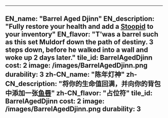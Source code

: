 ---

EN_name: "Barrel Aged Djinn"
EN_description: "Fully restore your health and add a <a href = '../abilities#Stupidity'>Stoopid</a> to your inventory"
EN_flavor: "T'was a barrel such as this set Muldorf down the path of destiny. 3 steps down, before he walked into a wall and woke up 2 days later."
tile_id: BarrelAgedDjinn
cost: 2
image: /images/BarrelAgedDjinn.png
durability: 3
zh-CN_name: "陈年灯神"
zh-CN_description: "将你的生命值回满，并向你的背包中添加一张<a href = '../abilities#Stupidity'>鱼唇</a>"
zh-CN_flavor: "占位符"
tile_id: BarrelAgedDjinn
cost: 2
image: /images/BarrelAgedDjinn.png
durability: 3
---